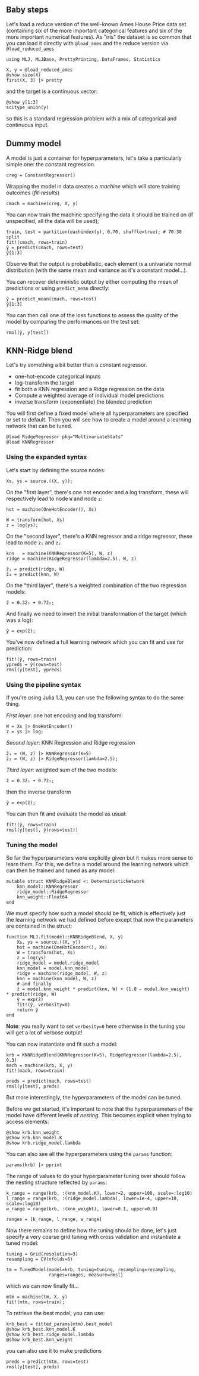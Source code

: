 <!--This file was generated, do not modify it.-->
## Baby steps

Let's load a reduce version of the well-known Ames House Price data set (containing six of the more important categorical features and six of the more important numerical features).
As "iris" the dataset is so common that you can load it directly with `@load_ames` and the reduce version via `@load_reduced_ames`

```julia:ex1
using MLJ, MLJBase, PrettyPrinting, DataFrames, Statistics

X, y = @load_reduced_ames
@show size(X)
first(X, 3) |> pretty
```

and the target is a continuous vector:

```julia:ex2
@show y[1:3]
scitype_union(y)
```

so this is a standard regression problem with a mix of categorical and continuous input.

## Dummy model

A model is just a container for hyperparameters, let's take a particularly simple one: the constant regression.

```julia:ex3
creg = ConstantRegressor()
```

Wrapping the model in data creates a *machine* which will store training outcomes (*fit-results*)

```julia:ex4
cmach = machine(creg, X, y)
```

You can now train the machine specifying the data it should be trained on (if unspecified, all the data will be used);

```julia:ex5
train, test = partition(eachindex(y), 0.70, shuffle=true); # 70:30 split
fit!(cmach, rows=train)
ŷ = predict(cmach, rows=test)
ŷ[1:3]
```

Observe that the output is probabilistic, each element is a univariate normal distribution (with the same mean and variance as it's a constant model...).

You can recover deterministic output by either computing the mean of predictions or using `predict_mean` directly:

```julia:ex6
ŷ = predict_mean(cmach, rows=test)
ŷ[1:3]
```

You can then call one of the loss functions to assess the quality of the model by comparing the performances on the test set:

```julia:ex7
rmsl(ŷ, y[test])
```

## KNN-Ridge blend

Let's try something a bit better than a constant regressor.

* one-hot-encode categorical inputs
* log-transform the target
* fit both a KNN regression and a Ridge regression on the data
* Compute a weighted average of individual model predictions
* inverse transform (exponentiate) the blended prediction

You will first define a fixed model where all hyperparameters are specified or set to default. Then you will see how to create a model around a learning network that can be tuned.

```julia:ex8
@load RidgeRegressor pkg="MultivariateStats"
@load KNNRegressor
```

### Using the expanded syntax

Let's start by defining the source nodes:

```julia:ex9
Xs, ys = source.((X, y));
```

On the "first layer", there's one hot encoder and a log transform, these will respectively lead to node `W` and node `z`:

```julia:ex10
hot = machine(OneHotEncoder(), Xs)

W = transform(hot, Xs)
z = log(ys);
```

On the "second layer", there's a KNN regressor and a ridge regressor, these lead to node `ẑ₁` and `ẑ₂`

```julia:ex11
knn   = machine(KNNRegressor(K=5), W, z)
ridge = machine(RidgeRegressor(lambda=2.5), W, z)

ẑ₁ = predict(ridge, W)
ẑ₂ = predict(knn, W)
```

On the "third layer", there's a weighted combination of the two regression models:

```julia:ex12
ẑ = 0.3ẑ₁ + 0.7ẑ₂;
```

And finally we need to invert the initial transformation of the target (which was a log):

```julia:ex13
ŷ = exp(ẑ);
```

You've now defined a full learning network which you can fit and use for prediction:

```julia:ex14
fit!(ŷ, rows=train)
ypreds = ŷ(rows=test)
rmsl(y[test], ypreds)
```

### Using the pipeline syntax

If you're using Julia 1.3, you can use the following syntax to do the same thing.

*First layer*: one hot encoding and log transform:

```julia:ex15
W = Xs |> OneHotEncoder()
z = ys |> log;
```

*Second layer*: KNN Regression and Ridge regression

```julia:ex16
ẑ₁ = (W, z) |> KNNRegressor(K=5)
ẑ₂ = (W, z) |> RidgeRegressor(lambda=2.5);
```

*Third layer*: weighted sum of the two models:

```julia:ex17
ẑ = 0.3ẑ₁ + 0.7ẑ₂;
```

then the inverse transform

```julia:ex18
ŷ = exp(ẑ);
```

You can then fit and evaluate the model as usual:

```julia:ex19
fit!(ŷ, rows=train)
rmsl(y[test], ŷ(rows=test))
```

### Tuning the model

So far the hyperparameters were explicitly given but it makes more sense to learn them.
For this, we define a model around the learning network which can then be trained and tuned as any model:

```julia:ex20
mutable struct KNNRidgeBlend <: DeterministicNetwork
    knn_model::KNNRegressor
    ridge_model::RidgeRegressor
    knn_weight::Float64
end
```

We must specify how such a model should be fit, which is effectively just the learning network we had defined before except that now the parameters are contained in the struct:

```julia:ex21
function MLJ.fit(model::KNNRidgeBlend, X, y)
    Xs, ys = source.((X, y))
    hot = machine(OneHotEncoder(), Xs)
    W = transform(hot, Xs)
    z = log(ys)
    ridge_model = model.ridge_model
    knn_model = model.knn_model
    ridge = machine(ridge_model, W, z)
    knn = machine(knn_model, W, z)
    # and finally
    ẑ = model.knn_weight * predict(knn, W) + (1.0 - model.knn_weight) * predict(ridge, W)
    ŷ = exp(ẑ)
    fit!(ŷ, verbosity=0)
    return ŷ
end
```

**Note**: you really  want to set `verbosity=0` here otherwise in the tuning you will get a lot of verbose output!

You can now instantiate and fit such a model:

```julia:ex22
krb = KNNRidgeBlend(KNNRegressor(K=5), RidgeRegressor(lambda=2.5), 0.3)
mach = machine(krb, X, y)
fit!(mach, rows=train)

preds = predict(mach, rows=test)
rmsl(y[test], preds)
```

But more interestingly, the hyperparameters of the model can be tuned.

Before we get started, it's important to note that the hyperparameters of the model have different levels of *nesting*. This becomes explicit when trying to access elements:

```julia:ex23
@show krb.knn_weight
@show krb.knn_model.K
@show krb.ridge_model.lambda
```

You can also see all the hyperparameters using the `params` function:

```julia:ex24
params(krb) |> pprint
```

The range of values to do your hyperparameter tuning over should follow the nesting structure reflected by `params`:

```julia:ex25
k_range = range(krb, :(knn_model.K), lower=2, upper=100, scale=:log10)
l_range = range(krb, :(ridge_model.lambda), lower=1e-4, upper=10, scale=:log10)
w_range = range(krb, :(knn_weight), lower=0.1, upper=0.9)

ranges = [k_range, l_range, w_range]
```

Now there remains to define how the tuning should be done, let's just specify a very coarse grid tuning with cross validation and instantiate a tuned model:

```julia:ex26
tuning = Grid(resolution=3)
resampling = CV(nfolds=6)

tm = TunedModel(model=krb, tuning=tuning, resampling=resampling,
                ranges=ranges, measure=rmsl)
```

which we can now finally fit...

```julia:ex27
mtm = machine(tm, X, y)
fit!(mtm, rows=train);
```

To retrieve the best model, you can use:

```julia:ex28
krb_best = fitted_params(mtm).best_model
@show krb_best.knn_model.K
@show krb_best.ridge_model.lambda
@show krb_best.knn_weight
```

you can also use it to make predictions

```julia:ex29
preds = predict(mtm, rows=test)
rmsl(y[test], preds)
```

